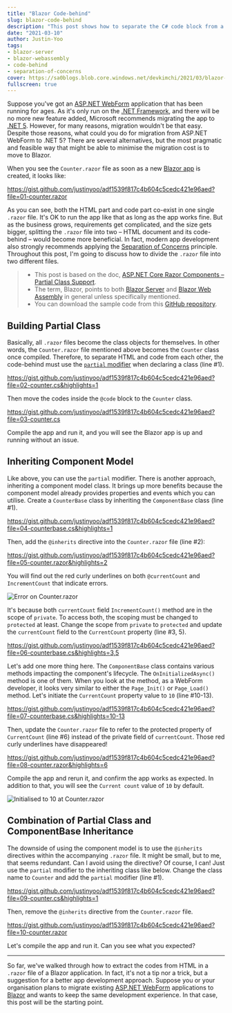 ```yaml
---
title: "Blazor Code-behind"
slug: blazor-code-behind
description: "This post shows how to separate the C# code block from a .razor file in a Blazor application to comply with the separation of concerns principle."
date: "2021-03-10"
author: Justin-Yoo
tags:
- blazor-server
- blazor-webassembly
- code-behind
- separation-of-concerns
cover: https://sa0blogs.blob.core.windows.net/devkimchi/2021/03/blazor-code-behind-00.png
fullscreen: true
---
```


Suppose you've got an [ASP.NET WebForm][aspnet webform] application that has been running for ages. As it's only run on the [.NET Framework][dotnet framework], and there will be no more new feature added, Microsoft recommends migrating the app to [.NET 5][dotnet 5]. However, for many reasons, migration wouldn't be that easy. Despite those reasons, what could you do for migration from ASP.NET WebForm to .NET 5? There are several alternatives, but the most pragmatic and feasible way that might be able to minimise the migration cost is to move to Blazor.

When you see the `Counter.razor` file as soon as a new [Blazor app][blazor] is created, it looks like:

https://gist.github.com/justinyoo/adf1539f817c4b604c5cedc421e96aed?file=01-counter.razor

As you can see, both the HTML part and code part co-exist in one single `.razor` file. It's OK to run the app like that as long as the app works fine. But as the business grows, requirements get complicated, and the size gets bigger, splitting the `.razor` file into two &ndash; HTML document and its code-behind &ndash; would become more beneficial. In fact, modern app development also strongly recommends applying the [Separation of Concerns][oop soc] principle. Throughout this post, I'm going to discuss how to divide the `.razor` file into two different files.

> * This post is based on the doc, [ASP.NET Core Razor Components &ndash; Partial Class Support][blazor components partial].
> * The term, Blazor, points to both [Blazor Server][blazor server] and [Blazor Web Assembly][blazor wasm] in general unless specifically mentioned.
> * You can download the sample code from this [GitHub repository][gh sample].


## Building Partial Class ##

Basically, all `.razor` files become the class objects for themselves. In other words, the `Counter.razor` file mentioned above becomes the `Counter` class once compiled. Therefore, to separate HTML and code from each other, the code-behind must use the [`partial` modifier][dotnet partial] when declaring a class (line #1).

https://gist.github.com/justinyoo/adf1539f817c4b604c5cedc421e96aed?file=02-counter.cs&highlights=1

Then move the codes inside the `@code` block to the `Counter` class.

https://gist.github.com/justinyoo/adf1539f817c4b604c5cedc421e96aed?file=03-counter.cs

Compile the app and run it, and you will see the Blazor app is up and running without an issue.


## Inheriting Component Model ##

Like above, you can use the `partial` modifier. There is another approach, inheriting a component model class. It brings up more benefits because the component model already provides properties and events which you can utilise. Create a `CounterBase` class by inheriting the `ComponentBase` class (line #1).

https://gist.github.com/justinyoo/adf1539f817c4b604c5cedc421e96aed?file=04-counterbase.cs&highlights=1

Then, add the `@inherits` directive into the `Counter.razor` file (line #2):

https://gist.github.com/justinyoo/adf1539f817c4b604c5cedc421e96aed?file=05-counter.razor&highlights=2

You will find out the red curly underlines on both `@currentCount` and `IncrementCount` that indicate errors.

![Error on Counter.razor][image-01]

It's because both `currentCount` field `IncrementCount()` method are in the scope of `private`. To access both, the scoping must be changed to `protected` at least. Change the scope from `private` to `protected` and update the `currentCount` field to the `CurrentCount` property (line #3, 5).

https://gist.github.com/justinyoo/adf1539f817c4b604c5cedc421e96aed?file=06-counterbase.cs&highlights=3,5

Let's add one more thing here. The `ComponentBase` class contains various methods impacting the component's lifecycle. The `OnInitializedAsync()` method is one of them. When you look at the method, as a WebForm developer, it looks very similar to either the `Page_Init()` or `Page_Load()` method. Let's initiate the `CurrentCount` property value to `10` (line #10-13).

https://gist.github.com/justinyoo/adf1539f817c4b604c5cedc421e96aed?file=07-counterbase.cs&highlights=10-13

Then, update the `Counter.razor` file to refer to the protected property of `CurrentCount` (line #6) instead of the private field of `currentCount`. Those red curly underlines have disappeared!

https://gist.github.com/justinyoo/adf1539f817c4b604c5cedc421e96aed?file=08-counter.razor&highlights=6

Compile the app and rerun it, and confirm the app works as expected. In addition to that, you will see the `Current count` value of `10` by default.

![Initialised to 10 at Counter.razor][image-02]


## Combination of Partial Class and ComponentBase Inheritance ##

The downside of using the component model is to use the `@inherits` directives within the accompanying `.razor` file. It might be small, but to me, that seems redundant. Can I avoid using the directive? Of course, I can! Just use the `partial` modifier to the inheriting class like below. Change the class name to `Counter` and add the `partial` modifier (line #1).

https://gist.github.com/justinyoo/adf1539f817c4b604c5cedc421e96aed?file=09-counter.cs&highlights=1

Then, remove the `@inherits` directive from the `Counter.razor` file.

https://gist.github.com/justinyoo/adf1539f817c4b604c5cedc421e96aed?file=10-counter.razor

Let's compile the app and run it. Can you see what you expected?

---

So far, we've walked through how to extract the codes from HTML in a `.razor` file of a Blazor application. In fact, it's not a tip nor a trick, but a suggestion for a better app development approach. Suppose you or your organisation plans to migrate existing [ASP.NET WebForm][aspnet webform] applications to [Blazor][blazor] and wants to keep the same development experience. In that case, this post will be the starting point.


[image-01]: https://sa0blogs.blob.core.windows.net/devkimchi/2021/03/blazor-code-behind-01.png
[image-02]: https://sa0blogs.blob.core.windows.net/devkimchi/2021/03/blazor-code-behind-02.png

[gh sample]: https://github.com/devkimchi/Blazor-Code-Behind-Sample

[oop soc]: https://docs.microsoft.com/dotnet/architecture/modern-web-apps-azure/architectural-principles?WT.mc_id=dotnet-19728-juyoo#separation-of-concerns

[dotnet framework]: https://dotnet.microsoft.com/download/dotnet-framework?WT.mc_id=dotnet-19728-juyoo
[dotnet 5]: https://dotnet.microsoft.com/download/dotnet/5.0?WT.mc_id=dotnet-19728-juyoo
[dotnet partial]: https://docs.microsoft.com/dotnet/csharp/programming-guide/classes-and-structs/partial-classes-and-methods?WT.mc_id=dotnet-19728-juyoo

[aspnet webform]: https://docs.microsoft.com/aspnet/web-forms/what-is-web-forms?WT.mc_id=dotnet-19728-juyoo
[aspnet webform codebehind]: https://docs.microsoft.com/troubleshoot/aspnet/code-behind-model?WT.mc_id=dotnet-19728-juyoo

[blazor]: https://docs.microsoft.com/aspnet/core/blazor/?view=aspnetcore-5.0&WT.mc_id=dotnet-19728-juyoo
[blazor server]: https://docs.microsoft.com/aspnet/core/blazor/hosting-models?view=aspnetcore-5.0&WT.mc_id=dotnet-19728-juyoo#blazor-server
[blazor wasm]: https://docs.microsoft.com/aspnet/core/blazor/hosting-models?view=aspnetcore-5.0&WT.mc_id=dotnet-19728-juyoo#blazor-webassembly
[blazor components partial]: https://docs.microsoft.com/aspnet/core/blazor/components/?view=aspnetcore-5.0&WT.mc_id=dotnet-19728-juyoo#partial-class-support
